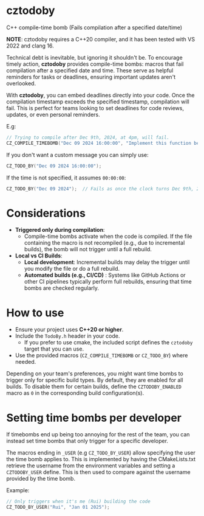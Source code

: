 # cztodoby

C++ compile-time bomb (Fails compilation after a specified date/time)

**NOTE**: cztodoby requires a C++20 compiler, and it has been tested with VS 2022 and clang 16.

Technical debt is inevitable, but ignoring it shouldn't be.
To encourage timely action, **cztodoby** provides compile-time bombs: macros that fail compilation after a specified date and time.
These serve as helpful reminders for tasks or deadlines, ensuring important updates aren't overlooked.

With **cztodoby**, you can embed deadlines directly into your code.
Once the compilation timestamp exceeds the specified timestamp, compilation will fail.
This is perfect for teams looking to set deadlines for code reviews, updates, or even personal reminders.

E.g:

```cpp
// Trying to compile after Dec 9th, 2024, at 4pm, will fail.
CZ_COMPILE_TIMEBOMB("Dec 09 2024 16:00:00", "Implement this function before finishing for the day.");
```

If you don't want a custom message you can simply use:

```cpp
CZ_TODO_BY("Dec 09 2024 16:00:00");
```

If the time is not specified, it assumes `00:00:00`:

```cpp
CZ_TODO_BY("Dec 09 2024");  // Fails as once the clock turns Dec 9th, 2024.
```

# Considerations

* **Triggered only during compilation**:
	* Compile-time bombs activate when the code is compiled. If the file containing the macro is not recompiled (e.g., due to incremental builds), the bomb will not trigger until a full rebuild.
* **Local vs CI Builds**:
    * **Local development**: Incremental builds may delay the trigger until you modify the file or do a full rebuild.
    * **Automated builds (e.g., CI/CD)** : Systems like GitHub Actions or other CI pipelines typically perform full rebuilds, ensuring that time bombs are checked regularly.

# How to use

* Ensure your project uses **C++20 or higher**.
* Include the `TodoBy.h` header in your code.
	* If you prefer to use cmake, the included script defines the `cztodoby` target that you can use.
* Use the provided macros (`CZ_COMPILE_TIMEBOMB` or `CZ_TODO_BY`) where needed.

Depending on your team's preferences, you might want time bombs to trigger only for specific build types.
By default, they are enabled for all builds. To disable them for certain builds, define the `CZTODOBY_ENABLED` macro as `0` in the corresponding build configuration(s).

# Setting time bombs per developer

If timebombs end up being too annoying for the rest of the team, you can instead set time bombs that only trigger for a specific developer.

The macros ending in `_USER` (e.g `CZ_TODO_BY_USER`) allow specifying the user the time bomb applies to.
This is implemented by having the CMakeLists.txt retrieve the username from the environment variables and setting a `CZTODOBY_USER` define.
This is then used to compare against the username provided by the time bomb.

Example:

```cpp
// Only triggers when it's me (Rui) building the code
CZ_TODO_BY_USER("Rui", "Jan 01 2025");
```

